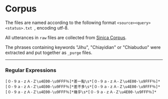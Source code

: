 # Corpus

The files are named according to the following format ```<source><query><status>.txt ```, encoding utf-8. 

All utterances in ```raw``` files are collected from [Sinica Corpus](http://asbc.iis.sinica.edu.tw/). 

The phrases containing keywords "Jihu", "Chiayidian" or "Chiabuduo" were extracted and put together as ```_purge``` files.  

---

### Regular Expressions

```regex
[０-９ａ-ｚＡ-Ｚ\u4E00-\u9FFF％]*差一點\s*[０-９ａ-ｚＡ-Ｚ\u4E00-\u9FFF％]*
[０-９ａ-ｚＡ-Ｚ\u4E00-\u9FFF％]*差不多\s*[０-９ａ-ｚＡ-Ｚ\u4E00-\u9FFF％]*
[０-９ａ-ｚＡ-Ｚ\u4E00-\u9FFF％]*幾乎\s*[０-９ａ-ｚＡ-Ｚ\u4E00-\u9FFF％]*
```